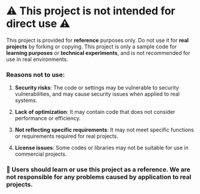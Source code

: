 # ⚠️ This project is not intended for direct use ⚠️

This project is provided for **reference** purposes only. Do not use it for **real projects** by forking or copying. This project is only a sample code for **learning purposes** or **technical experiments**, and is not recommended for use in real environments.

### Reasons not to use:
1. **Security risks**: The code or settings may be vulnerable to security vulnerabilities, and may cause security issues when applied to real systems.

2. **Lack of optimization**: It may contain code that does not consider performance or efficiency.

3. **Not reflecting specific requirements**: It may not meet specific functions or requirements required for real projects.

4. **License issues**: Some codes or libraries may not be suitable for use in commercial projects.

### 🔧 Users should learn or use this project as a reference. We are not responsible for any problems caused by application to real projects.
